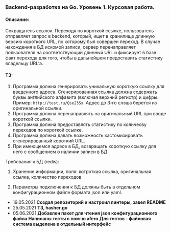 ### Backend-разработка на Go. Уровень 1. Курсовая работа.
#### Описание:
Сокращатель ссылок. Переходя по короткой ссылке, пользователь отправляет запрос в
backend, который, ищет в хранилище длинную версию короткого URL, по которому был совершен переход. В случае нахождения в БД искомой
записи, сервер перенаправляет пользователя на соответствующий длинный URL и фиксирует в базе
факт перехода для того, чтобы в дальнейшем предоставить статистику владельцу URL’а.

#### ТЗ:
1) Программа должна генерировать уникальную короткую ссылку для введенного адреса.
   Сгенерированная ссылка должна содержать буквы английского алфавита (включая верхний регистр) и цифры.
   Пример: `http://test.ru/Qse23Sx`. Адрес до 3-го слэша берется из оригинальной ссылки.
2) Программа должна перенаправлять на оригинальный URL при вводе короткой ссылки.
3) Программа должна предоставлять статистику по количесву переходов по короткой ссылке.
4) Программа должна давать возможность кастомизировать сгенерированный короткий URL.
5) При имеющемся адресе в БД, возвращать короткую ссылку для него с сообщением о наличии записи в БД.

Требования к БД (redis):
1) Хранение информации, поля:
   котроткая ссылка, оригинальная ссылка, количество переходов

2) Параметры подключения к БД должны быть в отдельном конфигурационном файле формата json или yaml.

- 19.05.2021 **Создал репозиторий и настроил линтеры, завел README**
- 25.05.2021 **ТЗ, hasher.go**
- 05.06.2021 **Добавлен пакет для чтения json конфигурационного файла**
             **Написаны тесты с пом-ю afero**
             **Для тестов - файловая система выделена в отдельный интерфейс**
